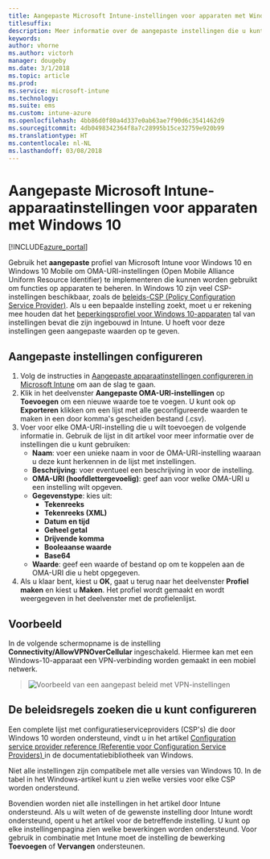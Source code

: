 ```yaml
---
title: Aangepaste Microsoft Intune-instellingen voor apparaten met Windows 10
titlesuffix: 
description: Meer informatie over de aangepaste instellingen die u kunt configureren in een aangepast Windows 10-profiel.
keywords: 
author: vhorne
ms.author: victorh
manager: dougeby
ms.date: 3/1/2018
ms.topic: article
ms.prod: 
ms.service: microsoft-intune
ms.technology: 
ms.suite: ems
ms.custom: intune-azure
ms.openlocfilehash: 4bb86d0f80a4d337e0ab63ae7f90d6c3541462d9
ms.sourcegitcommit: 4db0498342364f8a7c28995b15ce32759e920b99
ms.translationtype: HT
ms.contentlocale: nl-NL
ms.lasthandoff: 03/08/2018
---
```

# <a name="microsoft-intune-custom-device-settings-for-devices-running-windows-10"></a>Aangepaste Microsoft Intune-apparaatinstellingen voor apparaten met Windows 10

[!INCLUDE[azure_portal](./includes/azure_portal.md)]

 Gebruik het **aangepaste** profiel van Microsoft Intune voor Windows 10 en Windows 10 Mobile om OMA-URI-instellingen (Open Mobile Alliance Uniform Resource Identifier) te implementeren die kunnen worden gebruikt om functies op apparaten te beheren. In Windows 10 zijn veel CSP-instellingen beschikbaar, zoals de [ beleids-CSP (Policy Configuration Service Provider)](https://technet.microsoft.com/itpro/windows/manage/how-it-pros-can-use-configuration-service-providers).
Als u een bepaalde instelling zoekt, moet u er rekening mee houden dat het [beperkingsprofiel voor Windows 10-apparaten](device-restrictions-windows-10.md) tal van instellingen bevat die zijn ingebouwd in Intune. U hoeft voor deze instellingen geen aangepaste waarden op te geven.

## <a name="configure-custom-settings"></a>Aangepaste instellingen configureren

1. Volg de instructies in [Aangepaste apparaatinstellingen configureren in Microsoft Intune](custom-settings-configure.md) om aan de slag te gaan.
1. Klik in het deelvenster **Aangepaste OMA-URI-instellingen** op **Toevoegen** om een nieuwe waarde toe te voegen. U kunt ook op **Exporteren** klikken om een lijst met alle geconfigureerde waarden te maken in een door komma's gescheiden bestand (.csv).
1. Voer voor elke OMA-URI-instelling die u wilt toevoegen de volgende informatie in. Gebruik de lijst in dit artikel voor meer informatie over de instellingen die u kunt gebruiken:
    - **Naam**: voer een unieke naam in voor de OMA-URI-instelling waaraan u deze kunt herkennen in de lijst met instellingen.
    - **Beschrijving**: voer eventueel een beschrijving in voor de instelling.
    - **OMA-URI (hoofdlettergevoelig)**: geef aan voor welke OMA-URI u een instelling wilt opgeven.
    - **Gegevenstype**: kies uit:
        - **Tekenreeks**
        - **Tekenreeks (XML)**
        - **Datum en tijd**
        - **Geheel getal**
        - **Drijvende komma**
        - **Booleaanse waarde**
        - **Base64**
    - **Waarde**: geef een waarde of bestand op om te koppelen aan de OMA-URI die u hebt opgegeven.
1. Als u klaar bent, kiest u **OK**, gaat u terug naar het deelvenster **Profiel maken** en kiest u **Maken**.
Het profiel wordt gemaakt en wordt weergegeven in het deelvenster met de profielenlijst.

## <a name="example"></a>Voorbeeld
In de volgende schermopname is de instelling **Connectivity/AllowVPNOverCellular** ingeschakeld. Hiermee kan met een Windows-10-apparaat een VPN-verbinding worden gemaakt in een mobiel netwerk.

> ![Voorbeeld van een aangepast beleid met VPN-instellingen](./media/custom-policy-example.png)


## <a name="how-to-find-the-policies-you-can-configure"></a>De beleidsregels zoeken die u kunt configureren

Een complete lijst met configuratieserviceproviders (CSP's) die door Windows 10 worden ondersteund, vindt u in het artikel [Configuration service provider reference (Referentie voor Configuration Service Providers) ](https://msdn.microsoft.com/windows/hardware/commercialize/customize/mdm/configuration-service-provider-reference) in de documentatiebibliotheek van Windows.

Niet alle instellingen zijn compatibele met alle versies van Windows 10. In de tabel in het Windows-artikel kunt u zien welke versies voor elke CSP worden ondersteund.

Bovendien worden niet alle instellingen in het artikel door Intune ondersteund. Als u wilt weten of de gewenste instelling door Intune wordt ondersteund, opent u het artikel voor de betreffende instelling. U kunt op elke instellingenpagina zien welke bewerkingen worden ondersteund. Voor gebruik in combinatie met Intune moet de instelling de bewerking **Toevoegen** of **Vervangen** ondersteunen.
